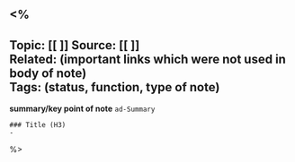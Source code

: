 <% 
---
**Topic**: [[ ]] 
**Source**: [[ ]]  
**Related**: (important links which were not used in body of note)  
**Tags**: (status, function, type of note) 
---
**summary/key point of note**
	```ad-Summary```

	### Title (H3)
	- 


 %>